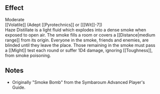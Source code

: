 ## Effect
Moderate<br>[[Volatile]] (Adept [[Pyrotechnics]] or \[[[Wit]]-7\])<br>Haze Distillate is a light fluid which explodes into a dense smoke when exposed to open air. The smoke fills a room or covers a [[Distance|medium range]] from its origin. Everyone in the smoke, friends and enemies, are blinded until they leave the place. Those remaining in the smoke must pass a [[Might]] test each round or suffer 1D4 damage, ignoring [[Toughness]], from smoke poisoning.
## Notes
* Originally "Smoke Bomb" from the Symbaroum Advanced Player's Guide.